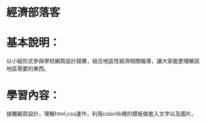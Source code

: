 # 經濟部落客

# 基本說明：

以小組形式參與學校網頁設計競賽，結合地區性經濟相關報導，讓大家能更理解該地區需要的東西。

# 學習內容：

接觸網頁設計，理解html,css運作，利用colorlib裡的模板做套入文字以及圖片。
